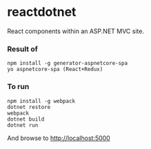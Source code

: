 # reactdotnet
React components within an ASP.NET MVC site.

### Result of ###
```
npm install -g generator-aspnetcore-spa
yo aspnetcore-spa (React+Redux)
```

### To run ###
```
npm install -g webpack
dotnet restore
webpack
dotnet build
dotnet run
```
And browse to [http://localhost:5000](http://localhost:5000)
